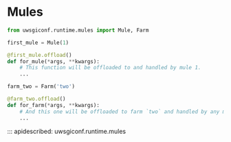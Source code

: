 # Mules

```python
from uwsgiconf.runtime.mules import Mule, Farm

first_mule = Mule(1)

@first_mule.offload()
def for_mule(*args, **kwargs):
    # This function will be offloaded to and handled by mule 1.
    ...

farm_two = Farm('two')

@farm_two.offload()
def for_farm(*args, **kwargs):
    # And this one will be offloaded to farm `two` and handled by any mule from that farm.
    ...
```

::: apidescribed: uwsgiconf.runtime.mules
